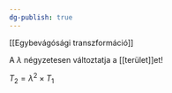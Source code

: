 ```yaml
---
dg-publish: true
---
```

[[Egybevágósági transzformáció]]

A $\lambda$ négyzetesen változtatja a [[terület]]et!

$T_2 = \lambda^2 \times T_1$